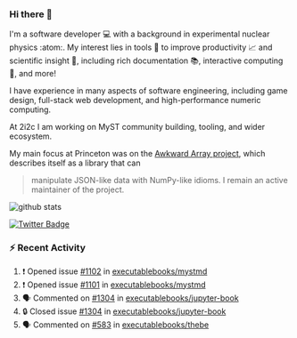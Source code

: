 ### Hi there 👋 

I'm a software developer 💻 with a background in experimental nuclear physics :atom:. My interest lies in tools :wrench: to improve productivity :chart_with_upwards_trend: and scientific insight :telescope:, including rich documentation 📚, interactive computing 🧮, and more! 

I have experience in many aspects of software engineering, including game design, full-stack web development, and high-performance numeric computing. 

At 2i2c I am working on MyST community building, tooling, and wider ecosystem. 

My main focus at Princeton was on the [Awkward Array project](awkward-array.org/), which describes itself as a library that can 
> manipulate JSON-like data with NumPy-like idioms. I remain an active maintainer of the project. 

![github stats](https://github-readme-stats.vercel.app/api?username=agoose77&show_icons=true&hide_rank=true&hide_title=true&bg_color=30,e76445,904e95&text_color=efe3ec&icon_color=efe3ec)
<!--
**agoose77/agoose77** is a ✨ _special_ ✨ repository because its `README.md` (this file) appears on your GitHub profile.

Here are some ideas to get you started:

- 🔭 I’m currently working on ...
- 🌱 I’m currently learning ...
- 👯 I’m looking to collaborate on ...
- 🤔 I’m looking for help with ...
- 💬 Ask me about ...
- 📫 How to reach me: ...
- 😄 Pronouns: ...
- ⚡ Fun fact: ...
-->

[![Twitter Badge](https://img.shields.io/twitter/follow/agoose77?style=flat-square&logo=Twitter&logoColor=white&color=cornflowerblue)](https://twitter.com/agoose77)

### :zap: Recent Activity

<!--START_SECTION:activity-->
1. ❗ Opened issue [#1102](https://github.com/executablebooks/mystmd/issues/1102) in [executablebooks/mystmd](https://github.com/executablebooks/mystmd)
2. ❗ Opened issue [#1101](https://github.com/executablebooks/mystmd/issues/1101) in [executablebooks/mystmd](https://github.com/executablebooks/mystmd)
3. 🗣 Commented on [#1304](https://github.com/executablebooks/jupyter-book/issues/1304#issuecomment-2056469624) in [executablebooks/jupyter-book](https://github.com/executablebooks/jupyter-book)
4. 🔒 Closed issue [#1304](https://github.com/executablebooks/jupyter-book/issues/1304) in [executablebooks/jupyter-book](https://github.com/executablebooks/jupyter-book)
5. 🗣 Commented on [#583](https://github.com/executablebooks/thebe/issues/583#issuecomment-2056463964) in [executablebooks/thebe](https://github.com/executablebooks/thebe)
<!--END_SECTION:activity-->
